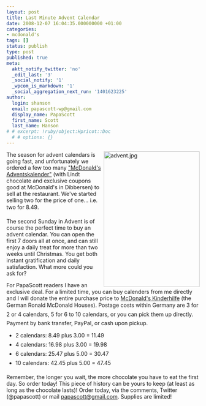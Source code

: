 ```yaml
---
layout: post
title: Last Minute Advent Calendar
date: 2008-12-07 16:04:35.000000000 +01:00
categories:
- mcdonald's
tags: []
status: publish
type: post
published: true
meta:
  aktt_notify_twitter: 'no'
  _edit_last: '3'
  _social_notify: '1'
  _wpcom_is_markdown: '1'
  _social_aggregation_next_run: '1401623225'
author:
  login: shanson
  email: papascott-wp@gmail.com
  display_name: PapaScott
  first_name: Scott
  last_name: Hanson
# # excerpt: !ruby/object:Hpricot::Doc
  # # options: {}
---
```

<p><a href="http://www.mcdonalds-nordheide.de/2008/10/der-mcdonalds-adventskalender-ist-da/"><img src="http://www.papascott.de/wordpress/wp-content/uploads/2008/12/advent1.jpg" border="0" alt="advent.jpg" width="250" height="354" align="right" /></a>The season for advent calendars is going fast, and unfortunately we ordered a few too many <a href="http://www.mcdonalds-nordheide.de/2008/10/der-mcdonalds-adventskalender-ist-da/">"McDonald's Adventskalender"</a> (with Lindt chocolate and exclusive coupons good at McDonald's in Dibbersen) to sell at the restaurant. We've started selling two for the price of one... i.e. two for 8.49.</p>
<p>The second Sunday in Advent is of course the perfect time to buy an advent calendar. You can open the first 7 doors all at once, and can still enjoy a daily treat for more than two weeks until Christmas. You get both instant gratification and daily satisfaction. What more could you ask for?</p>
<p>For PapaScott readers I have an exclusive deal. For a limited time, you can buy calenders from me directly and I will donate the entire purchase price to <a href="http://www.mcdonalds-kinderhilfe.org/">McDonald's Kinderhilfe</a> (the German Ronald McDonald Houses). Postage costs within Germany are 3 for 2 or 4 calendars, 5 for 6 to 10 calendars, or you can pick them up directly. Payment by bank transfer, PayPal, or cash upon pickup.</p>
<ul>
<li>2 calendars: 8.49 plus 3.00 = 11.49</li>
<li>4 calendars: 16.98 plus 3.00 = 19.98</li>
<li>6 calendars: 25.47 plus 5.00 = 30.47</li>
<li>10 calendars: 42.45 plus 5.00 = 47.45</li>
</ul>
<p>Remember, the longer you wait, the more chocolate you have to eat the first day. So order today! This piece of history can be yours to keep (at least as long as the chocolate lasts)! Order today, via the comments, Twitter (@papascott) or mail <a href="mailto:papascott@gmail.com">papascott@gmail.com</a>. Supplies are limited!</p>
